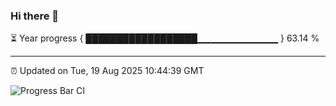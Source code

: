 ### Hi there 👋

⏳ Year progress { ██████████████████▁▁▁▁▁▁▁▁▁▁▁▁ } 63.14 %

---

⏰ Updated on Tue, 19 Aug 2025 10:44:39 GMT

![Progress Bar CI](https://github.com/IshwaranRudhara/GIT-ACTION/workflows/Progress%20Bar%20CI/badge.svg)
